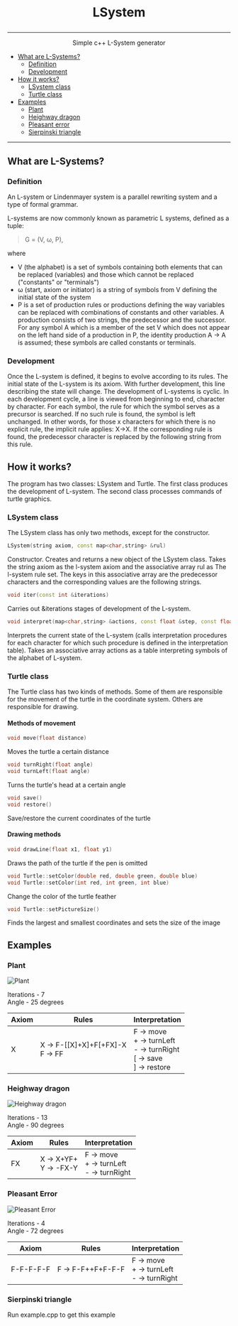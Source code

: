 # <p align = "center"> LSystem </p>

 ---

<p align = "center"> Simple c++ L-System generator </p>

-   [What are L-Systems?](#description)
    - [Definition](#definition)
    - [Development](#development)
-   [How it works?](#how-it-works)
    - [LSystem class](#lsystem-class)
    - [Turtle class](#turtle-class)
-   [Examples](#examples)
    - [Plant](#plant)
    - [Heighway dragon](#heighway-dragon)
    - [Pleasant error](#pleasant-error)
    - [Sierpinski triangle](#sierpinski-triangle)

---
## What are L-Systems?
### Definition
An L-system or Lindenmayer system is a parallel rewriting system and a type of formal grammar.

L-systems are now commonly known as parametric L systems, defined as a tuple:

>  G = (V, ω, P),

where
- V (the alphabet) is a set of symbols containing both elements that can be replaced (variables) and those which cannot be replaced ("constants" or "terminals")
- ω (start, axiom or initiator) is a string of symbols from V defining the initial state of the system
- P is a set of production rules or productions defining the way variables can be replaced with combinations of constants and other variables. A production consists of two strings, the predecessor and the successor. For any symbol A which is a member of the set V which does not appear on the left hand side of a production in P, the identity production A → A is assumed; these symbols are called constants or terminals.

### Development
Once the L-system is defined, it begins to evolve according to its rules. The initial state of the L-system is its axiom. With further development, this line describing the state will change. The development of L-systems is cyclic. In each development cycle, a line is viewed from beginning to end, character by character. For each symbol, the rule for which the symbol serves as a precursor is searched. If no such rule is found, the symbol is left unchanged. In other words, for those x characters for which there is no explicit rule, the implicit rule applies: X→X. If the corresponding rule is found, the predecessor character is replaced by the following string from this rule.

## How it works?
The program has two classes: LSystem and Turtle. The first class produces the development of L-system. The second class processes commands of turtle graphics.

### LSystem class
The LSystem class has only two methods, except for the constructor.
```c++
LSystem(string axiom, const map<char,string> &rul)
```
Constructor. Creates and returns a new object of the LSystem class. Takes the string axiom as the l-system axiom and the associative array rul as The l-system rule set. The keys in this associative array are the predecessor characters and the corresponding values are the following strings.
```c++
void iter(const int &iterations)
```
Carries out &iterations stages of development of the L-system.
```c++
void interpret(map<char,string> &actions, const float &step, const float &angle)
```
Interprets the current state of the L-system (calls interpretation procedures for each character for which such procedure is defined in the interpretation table).
Takes an associative array actions as a table interpreting symbols of the alphabet of L-system.

### Turtle class
The Turtle class has two kinds of methods. Some of them are responsible for the movement of the turtle in the coordinate system. Others are responsible for drawing.
####  Methods of movement
```c++
void move(float distance)
```
Moves the turtle a certain distance
```c++
void turnRight(float angle)
void turnLeft(float angle)
```
Turns the turtle's head at a certain angle
```c++
void save()
void restore()
```
Save/restore the current coordinates of the turtle

####  Drawing methods
```c++
void drawLine(float x1, float y1)
```
Draws the path of the turtle if the pen is omitted
```c++
void Turtle::setColor(double red, double green, double blue)
void Turtle::setColor(int red, int green, int blue)
```
Change the color of the turtle feather
```c++
void Turtle::setPictureSize()
```
Finds the largest and smallest coordinates and sets the size of the image

## Examples
### Plant

![Plant](examples/fractal_plant.png "Fractal Plant")

Iterations - 7<br>
Angle - 25 degrees

|     Axiom     |     Rules     | Interpretation |
| ------------- | ------------- | -------------  |
| X  | X → F-[[X]+X]+F[+FX]-X<br> F → FF |F → move <br> + → turnLeft <br> - → turnRight <br> [ → save <br> ] → restore |

### Heighway dragon

![Heighway dragon](examples/heighway_dragon.png "Heighway dragon")

Iterations - 13<br>
Angle - 90 degrees

|     Axiom     |     Rules     | Interpretation |
| ------------- | ------------- | -------------  |
| FX  | X → X+YF+<br> Y → -FX-Y |F → move <br> + → turnLeft <br> - → turnRight <br> |

### Pleasant Error

![Pleasant Error](examples/pleasant_error.png "Pleasant Error")

Iterations - 4<br>
Angle - 72 degrees

|     Axiom     |     Rules     | Interpretation |
| ------------- | ------------- | -------------  |
| F-F-F-F-F  | F → F-F++F+F-F-F |F → move <br> + → turnLeft <br> - → turnRight <br> |

### Sierpinski triangle
Run example.cpp to get this example
